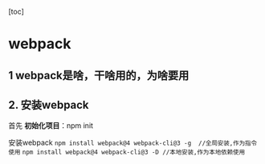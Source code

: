 [toc]





# webpack





## 1 webpack是啥，干啥用的，为啥要用





## 2. 安装webpack
首先 **初始化项目**：npm init 

安装webpack
`npm install webpack@4 webpack-cli@3 -g  //全局安装,作为指令使用`
`npm install webpack@4 webpack-cli@3 -D //本地安装,作为本地依赖使用`


